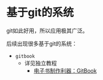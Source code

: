 # 基于git的系统

git如此好用，所以应用极其广泛。

后续出现很多基于git的系统：

* `gitbook`
  * 详见独立教程
    * [电子书制作利器：GitBook](https://book.crifan.com/books/ebook_system_gitbook/website/)
